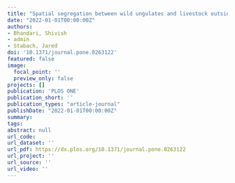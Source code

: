 ```yaml
---
title: "Spatial segregation between wild ungulates and livestock outside protected areas in the lowlands of Nepal"
date: "2022-01-01T00:00:00Z"
authors:
- Bhandari, Shivish
- admin
- Stabach, Jared
doi: '10.1371/journal.pone.0263122'
featured: false
image:
  focal_point: ''
  preview_only: false
projects: []
publication: 'PLOS ONE'
publication_short: ''
publication_types: "article-journal"
publishDate: "2022-01-01T00:00:00Z"
summary: 
tags: 
abstract: null
url_code: 
url_dataset: ''
url_pdf: https://dx.plos.org/10.1371/journal.pone.0263122
url_project: ''
url_source: ''
url_video: ''
---
```



